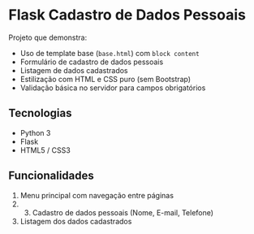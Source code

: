 # Flask Cadastro de Dados Pessoais

Projeto  que demonstra:

- Uso de template base (`base.html`) com `block content`
- Formulário de cadastro de dados pessoais
- Listagem de dados cadastrados
- Estilização com HTML e CSS puro (sem Bootstrap)
- Validação básica no servidor para campos obrigatórios

## Tecnologias

- Python 3
- Flask
- HTML5 / CSS3

## Funcionalidades

1. Menu principal com navegação entre páginas
2. 3. Cadastro de dados pessoais (Nome, E-mail, Telefone)
4. Listagem dos dados cadastrados



